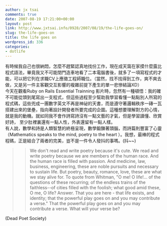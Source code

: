 ```yaml
---
author: jx tsai
comments: true
date: 2007-08-19 17:21:00+00:00
layout: post
link: http://www.jxtsai.info/0928/2007/08/19/the-life-goes-on/
slug: the-life-goes-on
title: the life goes on
wordpress_id: 336
categories:
- dotlife
---
```


有時候我自己也很納悶，怎麼不趕緊認真地找份工作，現在成天窩在家摸什麼露比程式語法，畢竟我又不可能閉門造車地看了二本電腦書後，就多了一項寫程式的才能，可以把它列在求職CV上應徵工程師職位。（當然，找不找得到工作，爽不爽去做，又是另一件主客觀交互影響的複雜前提下產生的單一悲慘結論XD）  
今天在觀看Ruby on Rails Essential Trainning 影片時，忽然有一種頓悟：我的確不可能從頭到尾寫出一支程式，但這些過程至少幫助我學習看懂一點點別人所寫的程式碼，這些兜成一團數字英文不再是神祕的天書，而是遵守著邏輯秩序一磚一瓦搭建出來的堡壘，指向著設計開發者所要完成的企圖。這種想要理解對方的心情，就是我的動機。就如同我不會作詩寫詩沒有一點文藝的才氣，但是學習讀懂、欣賞好詩， 至少肚裡裏還有一點人性，外表還留有一點人樣。  
有人說，數學和詩是人類智慧的終極呈現，數學鍛鍊著頭腦，而詩篇則豐富了心靈（Mathematics speaks to the mind, poetry to the heart ）。我想，最棒的程式程碼，正是結合了兩者的完美，豈不是一件令人發抖的事嗎。(抖~~)

  


<blockquote>  

> 
> We don't read and write poetry because it's cute. We read and write poetry because we are members of the human race. And the human race is filled with passion. And medicine, law, business, engineering, these are noble pursuits and necessary to sustain life. But poetry, beauty, romance, love, these are what we stay alive for. To quote from Whitman, "O me! O life!... of the questions of these recurring; of the endless trains of the faithless--of cities filled with the foolish; what good amid these, O me, O life? Answer. That you are here - that life exists, and identity; that the powerful play goes on and you may contribute a verse." That the powerful play goes on and you may contribute a verse. What will your verse be?
> 
>   
</blockquote>

  


(Dead Poet Society)
